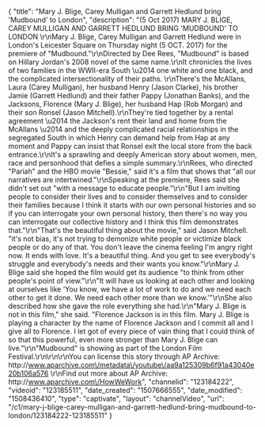 {
    "title": "Mary J. Blige, Carey Mulligan and Garrett Hedlund bring 'Mudbound' to London",
    "description": "(5 Oct 2017) MARY J. BLIGE, CAREY MULLIGAN AND GARRETT HEDLUND BRING 'MUDBOUND' TO LONDON \r\nMary J. Blige, Carey Mulligan and Garrett Hedlund were in London's Leicester Square on Thursday night (5 OCT. 2017) for the premiere of \"Mudbound.\"\r\nDirected by Dee Rees, \"Mudbound\" is based on Hillary Jordan's 2008 novel of the same name.\r\nIt chronicles the lives of two families in the WWII-era South \u2014 one white and one black, and the complicated intersectionality of their paths. \r\nThere's the McAllans, Laura (Carey Mulligan), her husband Henry (Jason Clarke), his brother Jamie (Garrett Hedlund) and their father Pappy (Jonathan Banks), and the Jacksons, Florence (Mary J. Blige), her husband Hap (Rob Morgan) and their son Ronsel (Jason Mitchell).\r\nThey're tied together by a rental agreement \u2014 the Jackson's rent their land and home from the McAllans \u2014 and the deeply complicated racial relationships in the segregated South in which Henry can demand help from Hap at any moment and Pappy can insist that Ronsel exit the local store from the back entrance.\r\nIt's a sprawling and deeply American story about women, men, race and personhood that defies a simple summary.\r\nRees, who directed \"Pariah\" and the HBO movie \"Bessie,\" said it's a film that shows that \"all our narratives are intertwined.\"\r\nSpeaking at the premiere, Rees said she didn't set out \"with a message to educate people.\"\r\n\"But I am inviting people to consider their lives and to consider themselves and to consider their families because I think it starts with our own personal histories and so if you can interrogate your own personal history, then there's no way you can interrogate our collective history and I think this film demonstrates that.\"\r\n\"That's the beautiful thing about the movie,\" said Jason Mitchell. \"it's not bias, it's not trying to demonize white people or victimize black people or do any of that. You don't leave the cinema feeling I'm angry right now. It ends with love. It's a beautiful thing. And you get to see everybody's struggle and everybody's needs and their wants you know.\"\r\nMary J. Blige said she hoped the film would get its audience \"to think from other people's point of view.\"\r\n\"It will have us looking at each other and looking at ourselves like 'You know, we have a lot of work to do and we need each other to get it done. We need each other more than we know.'\"\r\nShe also described how she gave the role everything she had.\r\n\"Mary J. Blige is not in this film,\" she said. \"Florence Jackson is in this film. Mary J. Blige is playing a character by the name of Florence Jackson and I commit all and I give all to Florence. I let got of every piece of vain thing that I could think of so that this powerful, even more stronger than Mary J. Blige can live.\"\r\n\"Mudbound\" is showing as part of the London Film Festival.\r\n\r\n\r\nYou can license this story through AP Archive: http:\/\/www.aparchive.com\/metadata\/youtube\/aa9a125309b6f91a43040e20b106a576 \r\nFind out more about AP Archive: http:\/\/www.aparchive.com\/HowWeWork",
    "channelid": "123184222",
    "videoid": "123185511",
    "date_created": "1507666555",
    "date_modified": "1508436410",
    "type": "captivate",
    "layout": "channelVideo",
    "url": "\/c1\/mary-j-blige-carey-mulligan-and-garrett-hedlund-bring-mudbound-to-london\/123184222-123185511"
}